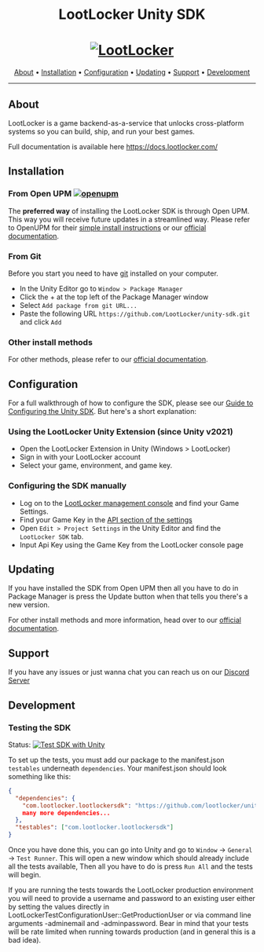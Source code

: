 <h1 align="center">LootLocker Unity SDK</h1>

<h1 align="center">
  <a href="https://www.lootlocker.com/"><img src="https://s3.eu-west-1.amazonaws.com/cdn.lootlocker.io/public/lootLocker_wide_dark_whiteBG.png" alt="LootLocker"></a>
</h1>

<p align="center">
  <a href="#about">About</a> •
  <a href="#installation">Installation</a> •
  <a href="#configuration">Configuration</a> •
  <a href="#updating">Updating</a> •
  <a href="#support">Support</a> •
  <a href="#development">Development</a>
</p>

---

## About
LootLocker is a game backend-as-a-service that unlocks cross-platform systems so you can build, ship, and run your best games.

Full documentation is available here https://docs.lootlocker.com/

## Installation

### From Open UPM [![openupm](https://img.shields.io/npm/v/com.lootlocker.lootlockersdk?label=openupm&registry_uri=https://package.openupm.com)](https://openupm.com/packages/com.lootlocker.lootlockersdk/)
The **preferred way** of installing the LootLocker SDK is through Open UPM. This way you will receive future updates in a streamlined way. Please refer to OpenUPM for their [simple install instructions](https://openupm.com/packages/com.lootlocker.lootlockersdk/#modal-manualinstallation) or our [official documentation](https://docs.lootlocker.com/the-basics/unity-quick-start/install-the-sdk).

### From Git
Before you start you need to have [git](https://git-scm.com/) installed on your computer.

- In the Unity Editor go to `Window > Package Manager`
- Click the + at the top left of the Package Manager window
- Select `Add package from git URL...`
- Paste the following URL `https://github.com/LootLocker/unity-sdk.git` and click `Add`

### Other install methods
For other methods, please refer to our [official documentation](https://docs.lootlocker.com/the-basics/unity-quick-start/install-the-sdk).

## Configuration
For a full walkthrough of how to configure the SDK, please see our [Guide to Configuring the Unity SDK](https://docs.lootlocker.com/the-basics/unity-quick-start/configure-the-sdk). But here's a short explanation:

### Using the LootLocker Unity Extension (since Unity v2021)
- Open the LootLocker Extension in Unity (Windows > LootLocker)
- Sign in with your LootLocker account
- Select your game, environment, and game key.

### Configuring the SDK manually
- Log on to the [LootLocker management console](https://console.lootlocker.com/login) and find your Game Settings.
- Find your Game Key in the [API section of the settings](https://console.lootlocker.com/settings/api-keys)
- Open `Edit > Project Settings` in the Unity Editor and find the `LootLocker SDK` tab.
- Input Api Key using the Game Key from the LootLocker console page

## Updating
If you have installed the SDK from Open UPM then all you have to do in Package Manager is press the Update button when that tells you there's a new version.

For other install methods and more information, head over to our [official documentation](https://docs.lootlocker.com/the-basics/unity-quick-start/updating-sdk).

## Support
If you have any issues or just wanna chat you can reach us on our [Discord Server](https://discord.lootlocker.io/)

## Development

### Testing the SDK
Status: [![Test SDK with Unity](https://github.com/LootLocker/unity-sdk/actions/workflows/run-tests-and-package.yml/badge.svg?branch=main)](https://github.com/LootLocker/unity-sdk/actions/workflows/run-tests-and-package.yml?query=branch%3Amain)

To set up the tests, you must add our package to the manifest.json `testables` underneath `dependencies`. Your manifest.json should look something like this:

```json
{
  "dependencies": {
    "com.lootlocker.lootlockersdk": "https://github.com/lootlocker/unity-sdk.git",
    many more dependencies...
  },
  "testables": ["com.lootlocker.lootlockersdk"]
}
```

Once you have done this, you can go into Unity and go to `Window` -> `General` -> `Test Runner`. This will open a new window which should already include all the tests available, Then all you have to do is press `Run All` and the tests will begin.

If you are running the tests towards the LootLocker production environment you will need to provide a username and password to an existing user either by setting the values directly in LootLockerTestConfigurationUser::GetProductionUser or via command line arguments -adminemail and -adminpassword. Bear in mind that your tests will be rate limited when running towards production (and in general this is a bad idea).
